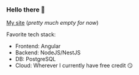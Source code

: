 ### Hello there 👋

[My site](https://apacheco37.github.io) (_pretty much empty for now_)

Favorite tech stack: 
- Frontend: Angular
- Backend: NodeJS/NestJS
- DB: PostgreSQL
- Cloud: Wherever I currently have free credit 😏

<!--
**APacheco37/apacheco37** is a ✨ _special_ ✨ repository because its `README.md` (this file) appears on your GitHub profile.

Here are some ideas to get you started:

- 🔭 I’m currently working on ...
- 🌱 I’m currently learning ...
- 👯 I’m looking to collaborate on ...
- 🤔 I’m looking for help with ...
- 💬 Ask me about ...
- 📫 How to reach me: ...
- 😄 Pronouns: ...
- ⚡ Fun fact: ...
-->
